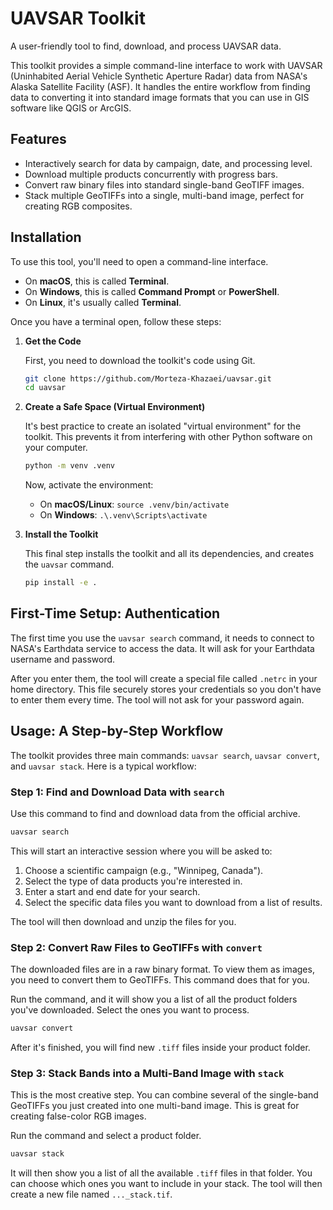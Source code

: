 # UAVSAR Toolkit

A user-friendly tool to find, download, and process UAVSAR data.

This toolkit provides a simple command-line interface to work with UAVSAR (Uninhabited Aerial Vehicle Synthetic Aperture Radar) data from NASA's Alaska Satellite Facility (ASF). It handles the entire workflow from finding data to converting it into standard image formats that you can use in GIS software like QGIS or ArcGIS.

## Features

*   Interactively search for data by campaign, date, and processing level.
*   Download multiple products concurrently with progress bars.
*   Convert raw binary files into standard single-band GeoTIFF images.
*   Stack multiple GeoTIFFs into a single, multi-band image, perfect for creating RGB composites.

## Installation

To use this tool, you'll need to open a command-line interface.
*   On **macOS**, this is called **Terminal**.
*   On **Windows**, this is called **Command Prompt** or **PowerShell**.
*   On **Linux**, it's usually called **Terminal**.

Once you have a terminal open, follow these steps:

1.  **Get the Code**

    First, you need to download the toolkit's code using Git.
    ```bash
    git clone https://github.com/Morteza-Khazaei/uavsar.git
    cd uavsar
    ```

2.  **Create a Safe Space (Virtual Environment)**

    It's best practice to create an isolated "virtual environment" for the toolkit. This prevents it from interfering with other Python software on your computer.
    ```bash
    python -m venv .venv
    ```
    Now, activate the environment:
    *   On **macOS/Linux**: `source .venv/bin/activate`
    *   On **Windows**: `.\.venv\Scripts\activate`

3.  **Install the Toolkit**

    This final step installs the toolkit and all its dependencies, and creates the `uavsar` command.
    ```bash
    pip install -e .
    ```

## First-Time Setup: Authentication

The first time you use the `uavsar search` command, it needs to connect to NASA's Earthdata service to access the data. It will ask for your Earthdata username and password.

After you enter them, the tool will create a special file called `.netrc` in your home directory. This file securely stores your credentials so you don't have to enter them every time. The tool will not ask for your password again.

## Usage: A Step-by-Step Workflow

The toolkit provides three main commands: `uavsar search`, `uavsar convert`, and `uavsar stack`. Here is a typical workflow:

### Step 1: Find and Download Data with `search`

Use this command to find and download data from the official archive.

```bash
uavsar search
```

This will start an interactive session where you will be asked to:
1.  Choose a scientific campaign (e.g., "Winnipeg, Canada").
2.  Select the type of data products you're interested in.
3.  Enter a start and end date for your search.
4.  Select the specific data files you want to download from a list of results.

The tool will then download and unzip the files for you.

### Step 2: Convert Raw Files to GeoTIFFs with `convert`

The downloaded files are in a raw binary format. To view them as images, you need to convert them to GeoTIFFs. This command does that for you.

Run the command, and it will show you a list of all the product folders you've downloaded. Select the ones you want to process.

```bash
uavsar convert
```

After it's finished, you will find new `.tiff` files inside your product folder.

### Step 3: Stack Bands into a Multi-Band Image with `stack`

This is the most creative step. You can combine several of the single-band GeoTIFFs you just created into one multi-band image. This is great for creating false-color RGB images.

Run the command and select a product folder.

```bash
uavsar stack
```

It will then show you a list of all the available `.tiff` files in that folder. You can choose which ones you want to include in your stack. The tool will then create a new file named `..._stack.tif`.